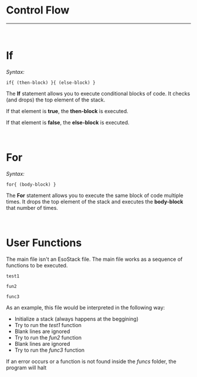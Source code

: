 # Control Flow
-----

<br>

# If
*Syntax:* 
```
if{ (then-block) }{ (else-block) }
```

The **If** statement allows you to execute conditional blocks of code. It checks (and drops) the top element of the stack.

If that element is **true**, the **then-block** is executed.

If that element is **false**, the **else-block** is executed.

<br>

# For
*Syntax:* 
```
for{ (body-block) }
```

The **For** statement allows you to execute the same block of code multiple times. It drops the top element of the stack and executes the **body-block** that number of times.

<br>

# User Functions

The main file isn't an EsoStack file. The main file works as a sequence of functions to be executed.

```
test1

fun2

func3
```

As an example, this file would be interpreted in the following way:
* Initialize a stack (always happens at the beggining)
* Try to run the *test1* function
* Blank lines are ignored
* Try to run the *fun2* function
* Blank lines are ignored
* Try to run the *func3* function

If an error occurs or a function is not found inside the *funcs* folder, the program will halt